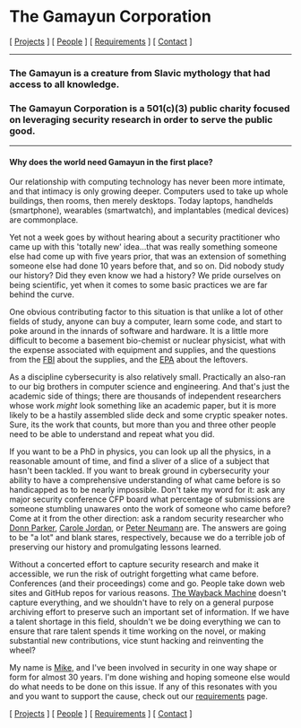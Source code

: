 # The Gamayun Corporation

[ [Projects](projects.md) ] [ [People](people.md) ] [ [Requirements](requirements.md) ] [ [Contact](contact.md) ]

***

### The Gamayun is a creature from Slavic mythology that had access to all knowledge. 

### The Gamayun Corporation is a 501(c)(3) public charity focused on leveraging security research in order to serve the public good.

***

#### Why does the world need Gamayun in the first place?

Our relationship with computing technology has never been more intimate, and that intimacy is only growing deeper. Computers used to take up whole buildings, then rooms, then merely desktops. Today laptops, handhelds (smartphone), wearables (smartwatch), and implantables (medical devices) are commonplace.

Yet not a week goes by without hearing about a security practitioner who came up with this 'totally new' idea...that was really something someone else had come up with five years prior, that was an extension of something someone else had done 10 years before that, and so on. Did nobody study our history? Did they even know we had a history? We pride ourselves on being scientific, yet when it comes to some basic practices we are far behind the curve.

One obvious contributing factor to this situation is that unlike a lot of other fields of study, anyone can buy a computer, learn some code, and start to poke around in the innards of software and hardware. It is a little more difficult to become a basement bio-chemist or nuclear physicist, what with the expense associated with equipment and supplies, and the questions from the <a href="https://www.fbi.gov/">FBI</a> about the supplies, and the <a href="https://www.epa.gov/">EPA</a> about the leftovers.

As a discipline cybersecurity is also relatively small. Practically an also-ran to our big brothers in computer science and engineering. And that's just the academic side of things; there are thousands of independent researchers whose work *might* look something like an academic paper, but it is more likely to be a hastily assembled slide deck and some cryptic speaker notes. Sure, its the work that counts, but more than you and three other people need to be able to understand and repeat what you did.

If you want to be a PhD in physics, you can look up all the physics, in a reasonable amount of time, and find a sliver of a slice of a subject that hasn't been tackled. If you want to break ground in cybersecurity your ability to have a comprehensive understanding of what came before is so handicapped as to be nearly impossible. Don't take my word for it: ask any major security conference CFP board what percentage of submissions are someone stumbling unawares onto the work of someone who came before? Come at it from the other direction: ask a random security researcher who <a href="https://en.wikipedia.org/wiki/Donn_B._Parker">Donn Parker</a>, <a href="https://www.google.com/books/edition/Guide_to_Understanding_Discretionary_Acc/frz12ta9rQgC?hl=en&gbpv=1&pg=PP1&printsec=frontcover">Carole Jordan</a>, or <a href="https://en.wikipedia.org/wiki/Peter_G._Neumann">Peter Neumann</a> are. The answers are going to be "a lot" and blank stares, respectively, because we do a terrible job of preserving our history and promulgating lessons learned.

Without a concerted effort to capture security research and make it accessible, we run the risk of outright forgetting what came before. Conferences (and their proceedings) come and go. People take down web sites and GitHub repos for various reasons. <a href="https://archive.org/web/">The Wayback Machine</a> doesn't capture everything, and we shouldn't have to rely on a general purpose archiving effort to preserve such an important set of information. If we have a talent shortage in this field, shouldn't we be doing everything we can to ensure that rare talent spends it time working on the novel, or making substantial new contributions, vice stunt hacking and reinventing the wheel?

My name is <a href="https://www.linkedin.com/in/mtanji/">Mike,</a> and I've been involved in security in one way shape or form for almost 30 years. I'm done wishing and hoping someone else would do what needs to be done on this issue. If any of this resonates with you and you want to support the cause, check out our [requirements](requirements.md) page.

[ [Projects](projects.md) ] [ [People](people.md) ] [ [Requirements](requirements.md) ] [ [Contact](contact.md) ]
